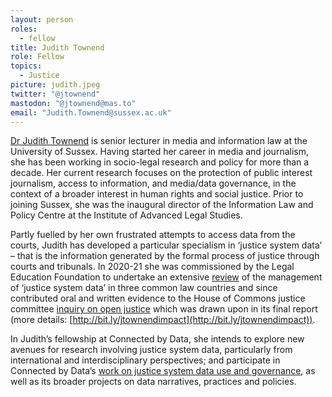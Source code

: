 ```yaml
---
layout: person
roles:
  - fellow
title: Judith Townend
role: Fellow
topics:
  - Justice
picture: judith.jpeg
twitter: "@jtownend"
mastodon: "@jtownend@mas.to"
email: "Judith.Townend@sussex.ac.uk"
---
```

[Dr Judith Townend](https://profiles.sussex.ac.uk/p373643-judith-townend) is senior lecturer in media and information law at the University of Sussex. Having started her career in media and journalism, she has been working in socio-legal research and policy for more than a decade. Her current research focuses on the protection of public interest journalism, access to information, and media/data governance, in the context of a broader interest in human rights and social justice. Prior to joining Sussex, she was the inaugural director of the Information Law and Policy Centre at the Institute of Advanced Legal Studies. 

<!--more-->

Partly fuelled by her own frustrated attempts to access data from the courts, Judith has developed a particular specialism in ‘justice system data’ – that is the information generated by the formal process of justice through courts and tribunals. In 2020-21 she was commissioned by the Legal Education Foundation to undertake an extensive [review](https://justicelab.org.uk/resource/justice-system-data-a-comparative-study/) of the management of ‘justice system data’ in three common law countries and since contributed oral and written evidence to the House of Commons justice committee [inquiry on open justice](https://committees.parliament.uk/work/1505/open-justice-court-reporting-in-the-digital-age/publications/) which was drawn upon in its final report (more details: [http://bit.ly/jtownendimpact](http://bit.ly/jtownendimpact)).  

In Judith’s fellowship at Connected by Data, she intends to explore new avenues for research involving justice system data, particularly from international and interdisciplinary perspectives; and participate in Connected by Data’s [work on justice system data use and governance](https://connectedbydata.org/projects/2022-justice-data-matters-evaluation), as well as its broader projects on data narratives, practices and policies.  

